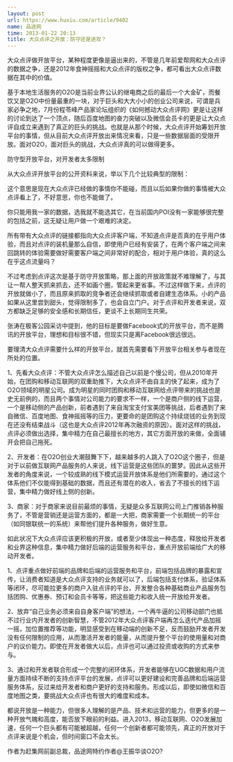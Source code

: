 ```yaml
---
layout: post
url: https://www.huxiu.com/article/9402
name: 品途网
time: 2013-01-22 20:13
title: 大众点评之开放：防守还是进攻？
---
```

大众点评做开放平台，某种程度更像是逼出来的，不管是几年前爱帮网和大众点评的数据之争，还是2012年食神摇摇和大众点评的版权之争，都可看出大众点评数据在其中的价值。

基于本地生活服务的O2O是当前业界公认的继电商之后的最后一个大金矿，而餐饮又是O2O中份量最重的一块，对于巨头和大大小小的创业公司来说，可谓是兵家必争之地，7月份程苓峰产品家论坛组织的《如何撼动大众点评网》更是让这样的讨论到达了一个顶点，随后百度地图的奋力突破以及微信会员卡的更是让大众点评自成立来遇到了真正的巨头的挑战。也就是从那个时候，大众点评开始筹划开放平台的事情，但从目前大众点评开放出来情况来看，只是一些数据层面的受限开放。面对O2O，面对巨头的挑战，大众点评真的可以做得更多。

防守型开放平台，对开发者太多限制

从大众点评开放平台的公开资料来说，举以下几个比较典型的限制：

这个意思是现在大众点评已经做的事情你不能碰，而且以后如果你做的事情被大众点评看上了，不好意思，你也不能做了。

你只能用我一家的数据，选我就不能选其它，在当前国内POI没有一家能够很完整的包括之前，这无疑让用户做一个艰难的决定。

所有带有大众点评的链接都指向大众点评客户端，不知道点评是否真的在乎用户体验，而且对点评的装机量那么自信，即使用户已经有安装了，在两个客户端之间来回跳转的体验需要做好需要客户端之间非常好的配合，相对于用户体验，真的这么在乎这点流量吗？

不过考虑到点评这次是基于防守开放策略，那上面的开放政策就不难理解了，与其让一帮人整天抓来抓去，还不如画个圈，管起来更省事。不过这样做下来，点评的开放就做小了，而且原来抓取的竞争者还会继续抓取或者自建生态体系。小的产品如果从这里尝到甜头，觉得限制多了，也会自立门户。对于点评和开发者来说，双方都缺乏足够的安全感和长期信任，更谈不上长期同生共荣。

张涛在极客公园采访中提到，他的目标是要做Facebook式的开放平台，而不是腾讯的开放平台，理想和目标很不错，但现实只是离Facebook很远很远。

要理清大众点评需要什么样的开放平台，就首先需要看下开放平台相关参与者现在所处的位置。

1、先看大众点评：不管大众点评怎么描述自己以前是个慢公司，但从2010年开始，在团购和移动互联网的双重助推下，大众点评不由自主的快了起来，成为了O2O领域的明星公司。成为明星的同时团购和移动互联网给点评带来的挑战也是史无前例的，而且两个事情对公司能力的要求不一样，一个是商户侧的线下运营，一个是移动侧的产品创新，前者遇到了来自淘宝支付宝美团等挑战，后者遇到了来自微信、百度地图、食神摇摇等的压力，更要命的是团购这个持续烧钱的业务到现在还没有结束战斗（这也是大众点评2012年再次融资的原因）。面对这样的挑战，点评必须做出选择，集中精力在自己最擅长的地方，其它方面开放的来做，全面铺开会把自己拖死。

2、开发者：在O2O创业大潮鼓舞下下，越来越多的人跳入了O2O这个圈子，但是对于以前做互联网产品服务的人来说，线下运营是这些团队的噩梦。因此从这些开发者的角度来说，一个较成熟的线下模式运营开放体系是他们所需要的，通过这个体系他们不仅能得到基础的数据，而且还有潜在的收入，省去了不擅长的线下运营，集中精力做好线上侧的创新。

3、商家：对于商家来说目前最烦的事情，无疑是众多互联网公司上门推销各种服务了，不管是营销还是运营方面的，都是一大把，商家需要一个长期统一的平台（如同银联统一的系统）来帮他们提升各种服务，做好生意。

如此状况下大众点评应该更积极的开放，或者至少体现出一种态度，释放给开发者和业界这种信息，集中精力做好后端的运营服务和平台，重点开放前端给广大的移动开发者。

1、点评重点做好前端的品牌和后端的运营服务和平台，前端包括品牌的暴露和宣传，让消费者知道是大众点评支持的业务就可以了，后端包括支付体系，验证体系等闭环，尽可能拉更多的商户入驻点评的平台，开发整合各种基础商业产品服务包括团购、优惠券、预订和会员卡等等，把这些能力和收入统一开放给开发者。

2、放弃“自己业务必须来自自身客户端”的想法，一个再牛逼的公司移动部门也抵不过行业内开发者的创新智慧，不管2012年大众点评客户端再怎么迭代产品加摇一摇，加位置推荐等功能，明显感受到在移动端的创新不足，反而鼓励开发者开发没有任何限制的应用，从而激活开发者的能量，从而提升整个平台的使用量和对商户的议价能力。即使在开发者做大以后，点评也可以通过投资或收购的方式来参与。

3、通过和开发者联合形成一个完整的闭环体系，开发者能够在UGC数据和用户流量方面持续不断的支持点评平台的发展，点评可以更好建设和完善品牌和后端运营服务体系，反过来给开发者和商户更好的支持和服务。形成以后，即使如微信和百度地图之类，要挑战大众点评也有很大的难度和成本。

都说开放是一种能力，但很多人理解的是产品、技术和运营的能力，但更多的是一种开放气魄和高度，能否放下眼前的利益。进入2013，移动互联网、O2O发展加速，任何一个巨头都有可能被超越，任何一个创新者都可能领先，真正的开放对于点评来说是个机会，但时间窗口不会太长。

作者为赶集网前副总裁，品途网特约作者@王振华谈O2O?

